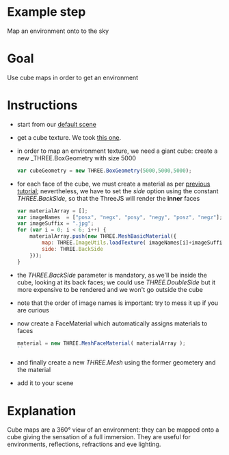 Example step
============
Map an environment onto to the sky

Goal
====
Use cube maps in order to get an environment 

Instructions
============

+ start from our [default scene](../examples/00_default_scene.html)

+ get a cube texture. We took [this one](http://www.humus.name/index.php?page=Textures&ID=134).

+ in order to map an environment texture, we need a giant cube: create a new _THREE.BoxGeometry with size 5000

    ```javascript
    var cubeGeometry = new THREE.BoxGeometry(5000,5000,5000);
    ```

+ for each face of the cube, we must create a material as per [previous tutorial](13_texture_mapping); nevertheless, we have
to set the _side_ option using the constant _THREE.BackSide_, so that the ThreeJS will render the __inner__ faces

    ```javascript
    var materialArray = [];
    var imageNames  = ["posx", "negx", "posy", "negy", "posz", "negz"];
    var imageSuffix = ".jpg";
    for (var i = 0; i < 6; i++) {
        materialArray.push(new THREE.MeshBasicMaterial({
            map: THREE.ImageUtils.loadTexture( imageNames[i]+imageSuffix ),
            side: THREE.BackSide
        }));
    }
    ```
    
+ the _THREE.BackSide_ parameter is mandatory, as we'll be inside the cube, looking at its back faces; we could use _THREE.DoubleSide_
but it more expensive to be rendered and we won't go outside the cube

+ note that the order of image names is important: try to mess it up if you are curious

+ now create a FaceMaterial which automatically assigns materials to faces
    
    ```javascript
    material = new THREE.MeshFaceMaterial( materialArray );
    ``

+ and finally create a new _THREE.Mesh_ using the former geometery and the material
 
+ add it to your scene 

Explanation
===========
Cube maps are a 360° view of an environment: they can be mapped onto a cube giving the sensation of a full immersion.
They are useful for environments, reflections, refractions and eve lighting.